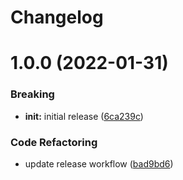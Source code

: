 # Changelog

# 1.0.0 (2022-01-31)


### Breaking

* **init:** initial release ([6ca239c](https://github.com/jetstreamlabs/scaffold/commit/6ca239cc07468341378cc34c30ab79c9a84d302e))


### Code Refactoring

* update release workflow ([bad9bd6](https://github.com/jetstreamlabs/scaffold/commit/bad9bd6b630cd50501afddc3dd03b0d04958b45d))
